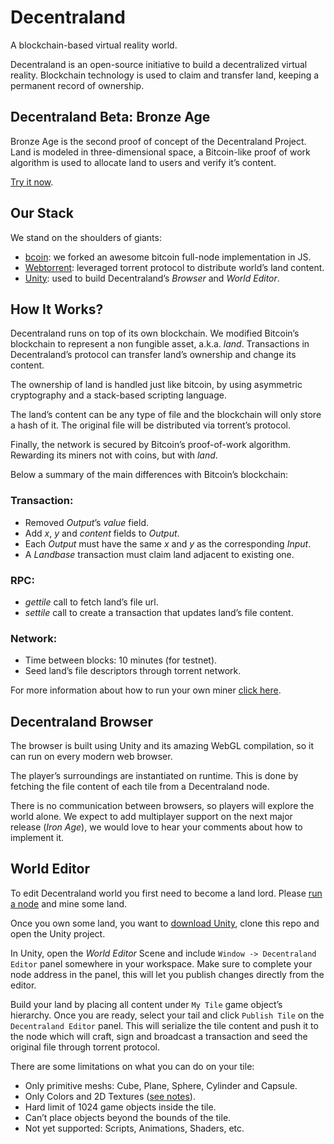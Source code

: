 # Decentraland
A blockchain-based virtual reality world.

Decentraland is an open-source initiative to build a decentralized virtual reality. Blockchain technology is used to claim and transfer land, keeping a permanent record of ownership.

## Decentraland Beta: Bronze Age
Bronze Age is the second proof of concept of the Decentraland Project. Land is modeled in three-dimensional space, a Bitcoin-like proof of work algorithm is used to allocate land to users and verify it’s content.

[Try it now](https://decentraland.github.io/bronzeage).


## Our Stack
We stand on the shoulders of giants:

* [bcoin](https://github.com/bcoin-org/bcoin): we forked an awesome bitcoin full-node implementation in JS.
* [Webtorrent](https://github.com/feross/webtorrent): leveraged torrent protocol to distribute world’s land content.
* [Unity](https://unity3d.com/): used to build Decentraland’s *Browser* and *World Editor*.


## How It Works?
Decentraland runs on top of its own blockchain. We modified Bitcoin’s blockchain to represent a non fungible asset, a.k.a. *land*. Transactions in Decentraland’s protocol can transfer land’s ownership and change its content.

The ownership of land is handled just like bitcoin, by using asymmetric cryptography and a stack-based scripting language.

The land’s content can be any type of file and the blockchain will only store a hash of it. The original file will be distributed via torrent’s protocol.

Finally, the network is secured by Bitcoin’s proof-of-work algorithm. Rewarding its miners not with coins, but with *land*.

Below a summary of the main differences with Bitcoin’s blockchain:

### Transaction:
* Removed *Output*’s *value* field.
* Add *x*, *y* and *content* fields to *Output*.
* Each *Output* must have the same *x* and *y* as the corresponding *Input*.
* A *Landbase* transaction must claim land adjacent to existing one.

### RPC:
* *gettile* call to fetch land’s file url.
* *settile* call to create a transaction that updates land’s file content.

### Network:
* Time between blocks: 10 minutes (for testnet).
* Seed land’s file descriptors through torrent network.

For more information about how to run your own miner [click here](https://github.com/decentraland/decentraland-node).

## Decentraland Browser
The browser is built using Unity and its amazing WebGL compilation, so it can run on every modern web browser.

The player’s surroundings are instantiated on runtime. This is done by fetching the file content of each tile from a Decentraland node.

There is no communication between browsers, so players will explore the world alone. We expect to add multiplayer support on the next major release (*Iron Age*), we would love to hear your comments about how to implement it.

## World Editor
To edit Decentraland world you first need to become a land lord. Please [run a node](https://github.com/decentraland/decentraland-node) and mine some land.

Once you own some land, you want to [download Unity](https://unity3d.com/get-unity/download), clone this repo and open the Unity project.

In Unity, open the *World Editor* Scene and include  `Window -> Decentraland Editor`  panel somewhere in your workspace. Make sure to complete your node address in the panel, this will let you publish changes directly from the editor.

Build your land by placing all content under `My Tile`  game object’s hierarchy. Once you are ready, select your tail and click `Publish Tile` on the `Decentraland Editor` panel. This will serialize the tile content and push it to the node which will craft, sign and broadcast a transaction and seed the original file through torrent protocol.

There are some limitations on what you can do on your tile:

* Only primitive meshs: Cube, Plane, Sphere, Cylinder and Capsule.
* Only Colors and 2D Textures ([see notes](./docs/EDITOR.md)).
* Hard limit of 1024 game objects inside the tile.
* Can’t place objects beyond the bounds of the tile.
* Not yet supported: Scripts, Animations, Shaders, etc.
